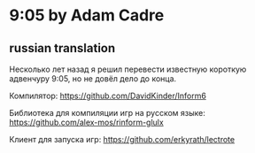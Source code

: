 # 9:05 by Adam Cadre
## russian translation

Несколько лет назад я решил перевести известную короткую адвенчуру 9:05, но не довёл дело до конца.

Компилятор:
https://github.com/DavidKinder/Inform6

Библиотека для компиляции игр на русском языке:
https://github.com/alex-mos/rinform-glulx

Клиент для запуска игр:
https://github.com/erkyrath/lectrote
